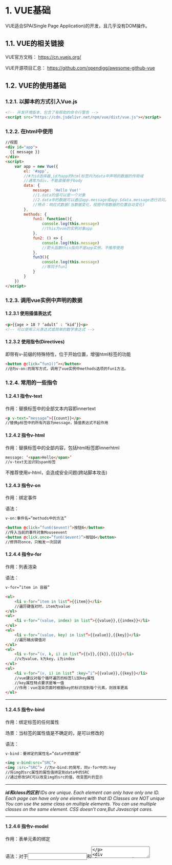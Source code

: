 

# 1. VUE基础

VUE适合SPA(Single Page Application)的开发，且几乎没有DOM操作。

 

## 1.1. VUE的相关链接

VUE官方文档：   https://cn.vuejs.org/

VUE开源项目汇总： https://github.com/opendigg/awesome-github-vue

 

## 1.2. VUE的使用基础

### 1.2.1. 以脚本的方式引入Vue.js

```html
<!-- 开发环境版本，包含了有帮助的命令行警告 -->
<script src="https://cdn.jsdelivr.net/npm/vue/dist/vue.js"></script>
```

### 1.2.2. 在html中使用

```html
//视图
<div id="app">
  {{ message }}
</div>
<script>
    var app = new Vue({
  		el: '#app',  
  		//#为id选择器,id为app的html标签内为data中声明的数据的作用域
  		//通常为div，不能直接用于body
  		data: {
			message: 'Hello Vue!'
			//1.data的值可以是一个对象
			//2.data中的数据可以通过app.message或app.$data.message进行访问。
			//特点：响应式数据(当数据变化，视图中用数据的位置自动变化)
 	 	},
		methods: {
			fun1: function(){
  				console.log(this.message)
  				//this为vue的实例对象app
			},
			fun2: () => {
  				console.log(this.message)
  				//箭头函数this指向不是app实例，不推荐使用
			},
			fun3(){
  				console.log(this.message)
  				//等同于fun1
			}
  		}
	})
</script>

```

### 1.2.3. 调用vue实例中声明的数据

#### 1.2.3.1 使用插值表达式

```html
<p>{{age > 18 ? ‘adult’ : ‘kid’}}<p> 
<!-- 可以使用三元表达式或简单的数学表达式 -->
```

#### 1.2.3.2 使用指令(Directives)

即带有v-前缀的特殊特性，位于开始位置，增强html标签的功能

```html
<button @click=”fun1()”></button>
//@为v-on:的简写方式，调用了vue实例中methods选项的fun1方法。
```

### 1.2.4. 常用的一些指令

#### 1.2.4.1 指令v-text

作用：替换标签中的全部文本内容即innertext

```html
<p v-text=”message”>{{count}}</p> 
//替换p标签中的所有内容为message，插值表达式不起作用
```

#### 1.2.4.2 指令v-html

作用：替换标签中的全部内容，包括html标签即innerhtml

```html
message: ‘<span>Hello</span>’
//v-text无法识别span标签
```

不推荐使用v-html，会造成安全问题(跨站脚本攻击)

#### 1.2.4.3 指令v-on

作用：绑定事件

语法：

```html
v-on:事件名=”methods中的方法”
```

```html
<button @click=”fun6($event)”>按钮6</button>
//传入当前的事件对象Mouseevent
<button @click.once=”fun6($event)”>按钮6</button>
//修饰符once，只触发一次回调
```

#### 1.2.4.4 指令v-for 

作用：列表渲染

语法：

```html
v-for=”item in 容器”
```

```html
<ul>
	<li v-for=”item in list”>{{item}}</li>
 	//遍历键值对时，item为value
</ul>
<ul>
	<li v-for=”(value, index) in list”>{{value}},{{index}}</li>
</ul>
<ul>
	<li v-for=”(value, key) in list”>{{value}},{{key}}</li>
	//遍历输出键值对
</ul>
<ul>
	<li v-for=”(v, k, i) in list”>{{v}},{{k}},{{i}}</li>
	//v为value，k为key，i为index
</ul>
<ul>
	<li v-for=”(v, i) in list” :key=”i”>{{value}},{{key}}</li>
	//vue建议对每个循环遍历的标签li加key属性
	//key属性特点要求是唯一值
	//作用：vue渲染页面时根据key的标识找到每个元素，则效率更高
</ul>
```

------

#### 1.2.4.5 指令v-bind 

作用：绑定标签的任何属性

场景：当标签的属性值是不确定的，是可以修改的

语法：

```html
v-bind：要绑定的属性名=”data中的数据”
```

```html
<img v-bind:src=”SRC”>
<img :src=”SRC”> //为v-bind:的简写，同v-for中的:key
//将img的src属性的属性值绑定到data中的SRC
//通过修改SRC可以改变img的src的值，改变图片的显示
```

------

***id和class的区别***
*IDs are unique.*
*Each element can only have only one ID.*
*Each page can have only one element with that ID*
*Classes are NOT unique*
*You can use the same class on multiple elements.*
*You can use multiple classes on the same element.*
*CSS doesn't care,But Javascript cares.*

------

#### 1.2.4.6 指令v-model 

作用：表单元素的绑定

语法：对于<input>和<textarea>

```html
<input type=”text” v-model=”msg”>
//将input的value与data中的msg双向绑定，当更改文本框内的文字时，msg也被改变
//可用于获取文本框内的value
```

如果不使用v-model

```html
<input :value="msg" @input="msg=$event.target.value">
```

对于type = "checkbox"：

单复选框，保存boolean值；

多复选框，用v-model绑定到一个变量，每个选项须设置value值，保存value值的数组

对于type = "radio"：

单选按钮，每个选项设置value值，用v-model绑定到一个变量，保存被选的value值；



语法：对于下拉框<select>

```html
<select v-model="select">
    <option disabled value="">请选择</option>
    <option value="a">A</option>
    <option value="b">B</option>
</select>
```

```js
data:{
    select:''
}
```

> 当data中的select为空时，初始时显示的为value为空的“请选择”



#### 1.2.4.7 指令v-bind:class

语法：绑定的为对象

```html
<p :class="{left:a, active:b}">内容</p>
```

```js
data:{
	a:true,
	b:true
}
```

> 当a的值为ture时，类名left和active生效

语法：绑定的为变量数组

```html
<p :class="[a, b]">内容</p>
```

```js
data:{
    a:'left',
   	b:'active'
}
```

语法：绑定的为对象数组

```html
<p :class=[aObj, bObj]>内容</p>
```

```js
data:{
	aObj:{
        container:true
    },
    bObj:{
        foot:true
    }
}
```

#### 1.2.4.8 指令v-bind:style

语法：绑定的为对象

```html
<p :style="{fontSize: a, color: b}">内容</p>
```

```js
data:{
    a:'30px',
    b:'red'
}
```

语法：绑定的为数组

```html
<p :style="[a, b]">内容</p>
```

```js
data:{
    a:{
        fontSize: '30px'
    },
    b:{
        color: 'red'
    }
}
```

class切换实例，直接对data中的变量取反

> @click="isActive=!isActive"

#### 1.2.4.9 指令v-cloak

作用：解决插值表达式页面闪烁(在页面渲染时发生，出现括号)的问题。

语法：

```html
<p v-cloak>{{msg}}</p>
```

```html
<style>
    [v-cloak]{
        display: none;
    }
</style>
```

语法：

```html
<div id='app' v-cloak></div>
```

> 作用于<div>中所有的{{插值表达式}}

#### 1.2.4.10 指令v-once

作用：标签内只渲染一次，之后data中改变时，不再随之渲染改变

语法：

```html
<p v-once>{{msg}}</p>
```

#### 1.2.4.11 指令v-ref

作用：对需要操作的dom元素设置

语法：

```html
<input type="text" ref="txt">
```

```js
mounted(){
    this.$refs.txt.focus()
}
```

> mounted() 在页面加载完后自动触发，设计vue的生命周期

#### 1.2.4.12 自定义指令

作用：自定义vue没有的指令用于视图

```html
<input type="text" v-focus v-model="itemname" />
```

全局自定义指令

```js
Vue.directive('focus',{
	inserted(el){
		//el:指的是该自定义指令的调用者
		el.focus()
	}
})
```

> 使用该指令的dom元素被插入到页面中时会自动触发inserted
>
> 写法与过滤器相似

局部自定义指令

```js
directives:{
	focus:{
		inserted(el){
			el.focus()
		}
	}
}
```

#### 1.2.4.13 指令v-if

`v-if` 指令用于条件性地渲染一块内容。

这块内容只会在指令的表达式返回 truthy 值的时候被渲染。

```html
<h1 v-if="awesome">Vue is awesome!</h1>
```



### 1.2.5 过滤器

作用：当数据需要进行处理时(例如文本格式化)

语法：

```html
<td>{{v.name | toUpper}}</td>
<td>{{v.name | foreUpper}}</td>
```

全局过滤器：

```js
Vue.filter('toUpper', function(v){
   return v.charAt(0).toUpperCase() + v.substr(1);
})
```

局部过滤器

```js
filters:{
	foreUpper(v){
		return v.charAt(0).toUpperCase() + v.substr(1);
	}
}
```

> 当全局过滤器和局部过滤器重名时，会采用局部过滤器

过滤器可以传参

```html
<td>{{v.name | foreUpper('@')}}</td>
```

```js
filters:{
	foreUpper(v, y){
		return v.charAt(0).toUpperCase() + v.substr(1) + y;
	}
}
```

> 注意传入的参数在函数定义中的位置，在固有参数v之后

过滤器可以串联

```html
<p>{{msg | filterA | filterB}}</p>
```

> filterB中传入的固有参数v为filterA处理后返回的结果

### 1.2.6 计算属性

作用：当数据的逻辑很复杂时，用计算属性表示

> 例如，data中的数据b依赖了数据a，则将b写在计算属性中
>
> 当被依赖的数据a发生变化，则计算属性b也自动变化

#### 1.2.6.1 与methods的区别

method方法：每调用一次就触发一次

computed计算属性：只调用一次，第一次计算赋值缓存后不再调用

语法：

```html
<input type="text" placeholder="请输入搜索条件" v-model="search"/>

<tr v-for="(v,i) in searchedList">
```

```js
data:{
	list,
	itemname:'',
	search:''
},
```

```js
computed:{
	searchedList(){					
		//ES6 字符串的新特性filter
		return this.list.filter((item)=>{
			return item.name.startsWith(this.search)
					//this.search为空时也返回true
		})
	}
}
```

> 显示list内name的首字母与input搜索框内相同的项，使用计算属性计算

### 1.2.7 在vue中发送网络请求

1. 接口服务器
2. 明确接口规则是什么
3. 使用postman测试接口

#### 1.2.7.1 JSON-server的使用

说明：可以快速把一个`json`文件托管成一个web服务器（提供接口）

特点：基于Express，支持CORS和JSONP跨域请求，支持GET，POST，PUT和DELETE方法

使用：

```
//1 全局安装json-server
npm i -g json-server
//2 启动
//创建一个目录server，在该目录下创建1个json文件 db.json
//在server目录下执行
json-server --watch db.json
```

cmd运行

```
C:\Users\xl>npm i -g json-server
C:\Users\xl\AppData\Roaming\npm\json-server -> C:\Users\xl\AppData\Roaming\npm\node_modules\json-server\lib\cli\bin.js

+ json-server@0.16.2
  added 186 packages from 77 contributors in 599.164s
```

在 `D:\zekiosun\Doc\Java_study\json` 下新建 `db.json` ，内容为

```json
{
  "posts": [
    { "id": 1, "title": "json-server", "author": "typicode" }
  ],
  "comments": [
    { "id": 1, "body": "some comment", "postId": 1 }
  ],
  "profile": { "name": "typicode" }
}
```

cmd下 `db.json` 目录内运行 `json-server --watch db.json`

```
C:\Users\xl>cd D:\zekiosun\Doc\Java_study\json

C:\Users\xl>d:

D:\zekiosun\Doc\Java_study\json>json-server --watch db.json

  \{^_^}/ hi!

  Loading db.json
  Done

  Resources
  http://localhost:3000/posts
  http://localhost:3000/comments
  http://localhost:3000/profile

  Home
  http://localhost:3000

  Type s + enter at any time to create a snapshot of the database
  Watching...
```

浏览器输入 http://localhost:3000/comments/1 返回

```json
{
  "id": 1,
  "body": "some comment",
  "postId": 1
}
```

> 可实时修改db.json的内容，无须重新启动server

如端口被占用，可修改端口启动

```
json-server --watch db.json --port 3004
```

#### 1.2.7.2 RESTful 接口规则

| HTTP方法 | 数据处理 | 说明                                         |
| -------- | -------- | -------------------------------------------- |
| POST     | Create   | 新增一个没有id的资源                         |
| GET      | Read     | 取得一个资源                                 |
| PUT      | Update   | 更新一个资源或新增一个带id资源(如果id不存在) |
| DELETE   | Delete   | 删除一个资源                                 |

> 数据路径都一样，但方法不同

模糊搜索 /brands?name_like=关键字

#### 1.2.7.3 接口测试

使用postman发送请求，使用json-server响应数据

GET	    /brands/1		200

POST	  /brands {name:?,date:?}		201

> name和date键值对写在body，x-www-form-urlencecoded中	

PUT	    /brand/id {name;?,date:?}		200

DELETE  /brand/id		200

#### 1.2.7.4 使用axios发送请求

axios不是vue的插件，可以在任何地方使用。

<u>安装axios</u>

1. 通过npm或类似的包管理工具本地安装 

   ```
   npm install axios
   ```

2. 在script中引入

   ```html
   <script src="https://cdn.jsdelivr.net/npm/axios/dist/axios.min.js"></script>
   ```

<u>4种HTTP方法对应的axios语法：</u>

```js
//GET 获取数据
axios
	.get('http://localhost:3000/brands')
	.then((res)=>{
		const {status, data} = res
		if (status === 200) {
			console.log(data)
		}
    })
	.catch((err)=>{
	})
```

```js
//POST 提交数据
axios
	.post('http://localhost:3000/brands',{
		name: '1plus',
		date: new Date()
	})
	.then((res)=>{
		console.log(res.status)
	})
```

```js
//PUT 修改数据
axios
	.put('http://localhost:3000/brands/1',{
		name: 'KFC',
		date: new Date()
	})
	.then((res)=>{
		console.log(res.status)
	})
```

```js
//DELETE 删除数据
axios
	.delete('http://localhost:3000/brands/3')
	.then((res)=>{
		console.log(res.status)
	})
```



#### 1.2.7.5 回顾jsonp

跨域的解决方案，共8种

1. jsonp 用script 的src=" "不存在跨域问题，callback()
   1. 接口要支持jsonp
   2. 只适用get方式
2. 服务端处理cros
3. iframe src="a.html" + location.hash
4. 设置代理转发
5. iframe + window.name

#### 1.2.7.6 axios使用实例

在页面加载时发送请求获取数据

```js
mounted() {
	this.getAllBrands()
},
```

```js
getAllBrands(){
	axios
	.get('http://localhost:3000/brands')
	.then((res)=>{
		//ES6的新特性，截取数据
        const {status, data} = res
			if(status === 200){
				this.list = data
			}
	})
},
```

> 注意对状态码status的验证

添加条目

```js
addItem(){
	axios
	.post('http://localhost:3000/brands',{
		name: this.itemname,
		date: new Date()
	})
	.then((res)=>{
		const {status} = res 
		if(status === 201){
			this.getAllBrands()
		}
	})
},
```

> 注意状态码正确后，重新获取数据更新页面

根据搜索框内内容筛选

> 由于异步操作不会等待当前代码运行结束，而会继续运行后续代码，因此无论是在异步操作代码块外部还是外部，直接return结果，都会得到空值。因此，在异步操作代码块的外部获取异步操作的结果，需要异步编程解决方案：例如使用回调函数callback，在then(res, callback){callback(arr)}中传入callback作为形参，通过callback将结果传出来，但是需要修改axios中then()方法的源码，不可行。

常见的异步操作

1. ajax；
2. 定时器；
3. 点击事件；
4. 数据库的操作

特点：代码不等待，后续代码会继续执行。

在Vue.js中的解决方案是侦听器

### 1.2.8 侦听器解决异步问题

当被监测属性变化时，运行相关的函数，响应数据的变化

当需要在数据变化时执行异步操作，watch选项是最有效的

基本语法：

```js
data:{
    msg:''
}
watch:{
    msg(newVal, oldVal){
        console.log(newVal, oldVal)
    }
}
```

> 当被监测的属性msg变化时触发方法

当搜索框内内容变化时，模糊查询，结果更新list

```js
watch:{
	search(newVal, oldVal){
		axios
			.get('http://localhost:3000/brands?name_like=' + newVal)
			.then((res)=>{
				this.list = res.data
			})
	}
}
```

### 1.2.9 过渡效果

Vue 在插入、更新或者移除 DOM 时，提供多种不同方式的应用过渡效果。包括以下工具：

- 在 CSS 过渡和动画中自动应用 class

  在进入/离开的过渡中，会有 6 个 class 切换

  ![transition](G:\zekiosun\Doc\Java_study\vue后台管理系统\transition.png)

- 可以配合使用第三方 CSS 动画库，如 Animate.css https://animate.style/

#### 1.2.9.1 进入/离开过渡

##### 1.2.9.1.1 使用class切换

用于v-if属性的标签，用<transition>包裹

```html
<transition name="fade">
    <p v-if="show">hello</p>
</transition>
```

在style中指定不同的class样式，fade为<transition>name属性的值

```css
.fade-enter-active, .fade-leave-active {
  transition: opacity .5s;
}
.fade-enter, .fade-leave-to /* .fade-leave-active below version 2.1.8 */ {
  opacity: 0;
}
```

> id选择器的权重大于class，写在#id中的css可能导致.class中的失效

##### 1.2.9.1.2 使用第三方库

使用直接引入的方式

```html
<link href="https://cdn.jsdelivr.net/npm/animate.css@3.5.1" 
      rel="stylesheet" type="text/css">
```

```html
<transition
    name="custom-classes-transition"
    enter-active-class="animated tada"
    leave-active-class="animated bounceOutRight">
    <p v-if="show">hello</p>
</transition>
```

在vue-cli项目中

1. 本地安装animate.css

   ```
   npm install animate.css --save
   ```

2. 在main.js中导入并使用

   ```js
   import animate from 'animate.css'
   Vue.use(animate)
   ```

3. 在.vue组件中使用，用<transition>标签包裹，class名前加animate__

   ```html
   <transition
   	enter-active-class="animate__animated animate__tada"
   	leave-active-class="animate__animated animate__bounceOutRight">
   	<p v-if="show">hello</p>
   </transition>
   ```

   > 达到与直接引入一样的效果

### 1.2.10 生命周期钩子函数

![](G:\zekiosun\Doc\Java_study\vue后台管理系统\lifecycle.png)



> 在created和mounted中都能发送网络请求，此时数据data都已生成。
>
> 但是created阶段没有el对象也没有dom元素，在mounted阶段才可操作dom元素

```js
beforeCreate: function(){
    console.group('--beforeCreate创建前状态--');
    console.log("%c%s", "color:red", "el     :"+this.$el);
    console.log("%c%s", "color:red", "data   :"+this.$data);
    console.log("%c%s", "color:red", "message:"+this.message);
}
```

> 观察不同生命周期下console的输出



## 1.3 VUE组件

### 1.3.1 组件基础

- 组件封装了可以复用的html+css+js
- 组件是一个特殊的vue实例，必须有template，包含data和methods等选项，但不包含el
- 每使用一次组件，都会创建一个新的实例
- 组件中的data必须是一个函数，使用return返回一个对象，组件有自己的作用域
- template每个组件模板有且只有一个根元素
- 组件的命名方式最好以短横线连接

> 实际开发中，一般使用第三方组件。

#### 1.3.1.1 全局组件

`Vue.component('abc-xyz', { })`，放在`new Vue( )`之前

#### 1.3.1.2 局部组件

只能在该Vue实例中使用，使用选项 `components:{ 'abc-xyz': { }}`

且component内部不能访问vue中data选项内的属性，只能访问component自身作用域内

### 1.3.2 组件嵌套

- 组件间的父子关系与局部或全局无关，只与使用位置有关

- 全局组件可以在`new vue()`内局部组件的选项`template`中使用，成为其子组件
- `new vue()`所管理的视图相当于整个项目的根组件

#### 1.3.2.1 组件间通信-传值

1. 父子组件之间

   1. 父传子，数据只能在父组件data中修改，在子组件中不可修改

   - 使用新的选项 `props:['a']`

   - `props`中的值是数据

   - `props`中的数据的值来源于父组件

   - `props`中的数据a的用法与data相同

   - 此时a也是子组件的属性，可以在父组件中，子组件的标签上为a属性赋值

     ```html
     <div id='app'>
        <child-a a="2000"></child-a> 
     </div>
     ```

     ```js
     Vue.component('child-a',{
         template:'<div>子组件child-a {{a}}</div>',
         props:['a']
     })
     ```

     > a="2000"在父组件new Vue( )的html语句中作为属性赋值，在子组件child-a的component中使用，因此a值来源于父组件。a的用法等同于child-a的data，直接用{{ }}使用。
     
     ```html
     <div id='app'>
        <child-a :a="msg"></child-a> 
     </div>
     ```
     
     > 当传的值为父组件的data变量时，使用v-bind进行绑定

2. 兄弟组件之间

3. 隔代组件之间


#### 1.3.2.2 组件和模块的区别

模块：具有独立功能的js文件

组件：封装html/css/js为独立的 `.vue` 文件，script中可以引入各种模块

```html
<template></template>
<script>
    require('./childa.js')
    export default{
        
    }
</script>
<style></style>
```

### 1.3.3 SPA - 单页面应用

- 优点
  - 操作体验流畅
  - 完全的前端组件化

- 缺点

  - 首次加载大量资源 - 首屏加载慢

    - 通过按需加载解决

  - 对搜索引擎seo不友好

    - 局部刷新，客户端渲染的页面无法被监测到

    - 通过运维+服务端渲染框架nuxt(基于vue开发)解决
    - 开发难度相对较高

#### 1.3.3.1 SPA的实现原理

前后端分离 + 前端路由

前端路由：根据不同的url标识渲染不同的组件

> https://cn.vuejs.org#/user
>
> #包括#后的字段(hash值)可以由js通过location.hash获取

- Hash路由

  - 利用url上的hash，当hash改变不会引起页面刷新，所以可以用hash值当作SPA的路由

    当url的hash发生变化时，可以触发响应hashchange回调函数

    ```html
    <ul>
        <li><a href="#/user">User</a></li>
        <li><a href="#/about">About</a></li>
    </ul>
    <div id="container">   
    </div>
    ```

    ```html
    <script>
        window.onhashchange = function(){
            //当点击不同的<a>标签时url中的hash值改变，触发
            var hash = location.hash
            //删除#
            hash = hash.repalce('#', '')
            switch(hash){
                case '/user':
                    div.innerText = "User"
                    break;
                case '/about':
                    div.innerText = "About"
                    break;
                default:
                    break;
            }        
        }
    </script> 
    ```

    

- History路由
  
  - 基于HTML5规范，提供了history.pushState || history.replace

#### 1.3.3.2 Vue-Router路由基础

> vue-router时vue核心插件

加载方式：

1. cdn 加载
2. 本地路径
3. npm install vue-router

> 先引入vue.js，再引入vue-router

```html
<div id="app">
    <!-- 1. 设置链接 -->
    <router-link to="/about">About</router-link>
    <router-link to="/user">User</router-link> 
    
    <!-- 2. 设置容器 -->
    <router-view></router-view>
</div>
```

```html
<script src="./vue.js"></script>
<script src="./vue-router.js"></script>
<script>
    //3. 提供要渲染的组件
    var comA = {
        template: '<div>About</div>'
    }
    var comB = {
        template: '<div>User</div>'
    }
    //4. 实例化并配置路由
    var router = new VueRouter({
        //路由选项
        //routes:[{路由配置}]
        //根据不同的routerlink的标识在容器router-view中渲染不同的组件
        routes:[
            {
                name:'about',
                path:'/about',
                component:comA
            },
            {
                name:'user',
                path:'/user',
                component:comB
            }
        ]
    })
    //5. Vue实例中使用router选项(挂载)使用router实例
    new Vue({
        el: '#app',
        router: router
    })
</script>
```

> router-link to属性直接赋值不需要加#，也可不加/
>
> 当to属性值为变量，使用v-bind绑定，为:to

```html
<!-- to属性赋值 固定标识 -->
<router-link to="/user">user</router-link>
<!-- to属性赋值 data中的数据 -->
<router-link :to="user">user</router-link>
<!-- to属性赋值{} {path:'标识'} -->
<router-link :to="{path:'user'}"></router-link>
<!-- to属性赋值{} {name:'路由配置的名字'} -->
<router-link :to="{name:'user'}"></router-link>
```

> 第2,3,4种更常用

#### 1.3.3.3 Vue-Router动态路由

动态路由：不同的url标识，渲染同一个组件，填充不同的数据

SPA项目中的详情组件会使用动态路由

```html
<div id="app">
    <!-- 1. 设置链接 -->
    <router-link to="/Anime">A</router-link>
    <router-link to="/Cartoon">C</router-link>
    <router-link to="/Game">G</router-link>
    
    <!-- 2. 设置容器 -->
    <router-view></router-view>
</div>
```

```html
<script src="./vue.js"></script>
<script src="./vue-router.js"></script>
<script>
    //3. 提供要渲染的组件
    var acg = {
        template: '<div>acg{{$route.params.id}}</div>'
        //获取相应route的id值Anime,Cartoon,Game
    }
    //4. 实例化并配置路由
    var router = new VueRouter({
        //动态路由
        //:id参数名(形参，可以取其他名)，其值是变化的，渲染同一个组件acg
        routes:[
            {
                path:'acg/:id',
                component:acg
            }
        ]
    })
    //5. Vue实例中使用router选项(挂载)使用router实例
    new Vue({
        el: '#app',
        router: router
    })
</script>
```

#### 1.3.3.4 Vue-Router重定向

重定向，强制修改url的标识

```js
var router = new VueRouter({
	routes:[
    	{
        	path:'/',
            redirect:{
                name:'aaaa'
            }
        },
        {
        	path:'/c',
            redirect:{
                path:'/a'
            }
        },
        //如果用户输入错误的url，重定向到首页
        //通配符*用在最后项，除之前定义的路由，其他url都定向到'/'
        {
            path:'*',
            redirect:{
                path:'/'
            }
        }
    ]
})
```

> 路由配置按从上到下配置

#### 1.3.3.5 Vue-Router编程式导航

不通过<router-link>实现url的改变

```html
<button @click="changeUrl()">music</button>
```

```js
methods:{
    changeUrl(){
        this.$router.push({path:'c'})
    }
}
```

> 点击按钮，改变url的标识

#### 1.3.3.6 Routerlink-tag激活样式

> 设置激活样式在css中
>
> routerlink默认渲染是a标签 tag属性 tag=“li“ 可以将其修改为列表

```html
<router-link to="/a" tag="li"></router-link>
```

#### 1.3.3.7 嵌套路由

```html
<div id="app">
    <!-- 1. 设置链接 -->
    <router-link to="/Anime">A</router-link>
    <router-link to="/Cartoon">C</router-link>
    <router-link to="/Game">G</router-link>
    
    <!-- 2. 设置容器 -->
    <router-view></router-view>
</div>
```

```html
<script src="./vue.js"></script>
<script src="./vue-router.js"></script>
<script>
    //3. 提供要渲染的组件
    var comA = {
        template: '<div>A</div>'
    }
    var comB = {
        template: '<div>C</div>'
    }
    var comC = {
        template: 
        '<div>
        	<router-link to="/Game/RPG" tag="li"><a>RPG</a></router-link>
        	<router-link to="/Game/FPS" tag="li"><a>FPS</a></router-link>
        	<router-link to="/Game/AVG" tag="li"><a>ACG</a></router-link>
        	<router-view></router-view>
    	</div>'
    }
    var subGame = {
        template:'<div>subGame</div>'
    }
    //4. 实例化并配置路由
    var router = new VueRouter({
        //路由选项
        //routes:[{路由配置}]
        //根据不同的routerlink的标识在容器router-view中渲染不同的组件
        routes:[
            {
                name:'Anime',
                path:'/Anime',
                component:comA
            },
            {
                name:'Cartoon',
                path:'/Cartoon',
                component:comB
            },
            {
                name:'Game',
                path:'/Game',
                component:comC,
                //配置二级路由
                children:[
                	{
                		path:'/Game/:id',
                        component:subGame
            		}
                ]
            }
        ]
    })
    //5. Vue实例中使用router选项(挂载)使用router实例
    new Vue({
        el: '#app',
        router: router
    })
</script>
```

## 1.4 Vue-Cli 项目

`vue-cli` 的安装可参见文档 

```
zekiosun\Doc\Java_study\vue后台管理系统\Vue-cli_3x安装.docx
```

全局安装3.x以上版本

```
npm i -g @vue/cli
```

为了在高版本下运行2.x版本的命令，需要安装桥接工具

```
npm i -g @vue/cli-init
```

### 1.4.1 vue-cli项目创建

#### 1.4.1.1 使用2.x版本命令创建

使用2.x版本的命令进行创建cmd下运行

```
vue init webpack-simple heroes53
```

![image-20201111131558527](G:\zekiosun\Doc\Java_study\vue后台管理系统\image-20201111131558527.png)

```
cd heroes53
npm install
npm run dev
```

> npm install 过程中有一些版本问题引起的warn，可以无视
>
> 需要npm audit fix 或 npm audit 的也可以暂时不关注，不影响运行

生成如下文件目录：

![image-20201111132906275](G:\zekiosun\Doc\Java_study\vue后台管理系统\image-20201111132906275.png)

.babelrc

> 将ES6语法转化为ES3语法，增强兼容性

.editorconfig

> 当前编辑器的配置

.gitignore

> 用git管理文件时，将无需其管理的文件目录及文件名放在其中

.index.html

> ```html
> <script src="/dist/build.js"></script>
> ```
>
> 项目中所有的资源(.js .css. png)都会打包到build.js
>
> 项目的首页，不进行编辑

package-lock.json

> 将开发时的依赖包的版本，下载链接进行锁定，保证发布后实际运行与开发环境一致
>
> 不进行编辑

package.json

> 打包参数
>
> 可以在此文件中定义指令替代原来较长的指令
>
> ```json
> "scripts": {
>     "dev": 
>     "cross-env NODE_ENV=development webpack-dev-server --open --hot",
>     "build": 
>     "cross-env NODE_ENV=production webpack --progress --hide-modules"
>   },
> ```

README.md

> 说明文档

webpack.config.js

> webpack的配置文件，处理项目资源
>
> ```js
> rules: [
> 	{
>         test: /\.css$/,
>         use: [
>           'vue-style-loader',
>           'css-loader'
>         ],
>     },      
>     {
>         test: /\.vue$/,
>         loader: 'vue-loader',
>         options: {
>           loaders: {
>           }
>           // other vue-loader options go here
>         }
>       },
> ```
>
> 当浏览器无法识别某些后缀的文件时，需要修改webpack.config.js中的loader规则

src文件夹

![image-20201111140148461](G:\zekiosun\Doc\Java_study\vue后台管理系统\image-20201111140148461.png)

main.js

> 程序入口文件，导包
>
> ```js
> import App from './App.vue'
> //ES6关于模块的使用，提供了新的API
> //导入对象
> ```
>
> 

App.vue

> 整个项目的根组件，SPA项目由各种不同的.vue组件文件(包括template, script, style)组成
>
> ```js
> //导出对象，由main.js导入
> export default {
>   name: 'app',
>   data () {
>     return {
>       msg: 'Welcome to Your Vue.js App'
>     }
>   }
> }
> ```
>
> 

assets文件夹

> 项目中需要的静态资源(css png ttf字体图标等)

#### 1.4.1.2 简化模板代码

App.vue中一些可以删除的部分

```html
<template>
  <div id="app">
    可删除
  </div>
</template>

<script>
export default {
  name: 'app',
  data () {
    return {
      可删除
    }
  }
}
</script>

<style>
	可删除
</style>
```

src/assets/logo.png 可删除

> 只更新内容，服务器热更新，内容自动变化；更新配置，须重启服务器npm run dev

#### 1.4.1.3 heroes53案例

heroes53案例的组件分析

1. 公共组件
   1. 头部组件
   2. 侧边组件

2. 列表(编辑和添加)
3. bar组件
4. foo组件

安装bootstrap

```
npm install bootstrap@3.3.7
```

在main.js中导入

```js
import '../node_modules/bootstrap/dist/css/bootstrap.min.css'
```

出错

```
Failed to compile.

./node_modules/bootstrap/dist/fonts/glyphicons-halflings-regular.ttf
Module parse failed: Unexpected character '' (1:0)
You may need an appropriate loader to handle this file type.
(Source code omitted for this binary file)
 @ ./node_modules/css-loader!./node_modules/bootstrap/dist/css/bootstrap.min.css 7:3654-3706
 @ ./node_modules/bootstrap/dist/css/bootstrap.min.css
 @ ./src/main.js
 @ multi (webpack)-dev-server/client?http://localhost:8080 webpack/hot/dev-server ./src/main.js
```

修改webpack.config.js配置文件修改loader，为tff字体文件选择file-loader

```js
{
	test: /\.(ttf|woff2|woff|eot)$/,
	loader: 'file-loader',
	options: {
	  name: '[name].[ext]?[hash]'
	}
}
```

package.json中已包含file-loader

```json
"devDependencies": {
    "babel-core": "^6.26.0",
    "babel-loader": "^7.1.2",
    "babel-preset-env": "^1.6.0",
    "babel-preset-stage-3": "^6.24.1",
    "cross-env": "^5.0.5",
    "css-loader": "^0.28.7",
    "file-loader": "^1.1.4",
    "vue-loader": "^13.0.5",
    "vue-template-compiler": "^2.4.4",
    "webpack": "^3.6.0",
    "webpack-dev-server": "^2.9.1"
}
```

组件<template>标签中必须有一个根标签，如下不合要求

```html
<template>
    <h1></h1>
    <h2></h2>
</template>
```

> 包含两个根标签<h1><h2>，两者为并列关系

```html
<nav class="navbar navbar-inverse navbar-fixed-top">
```

> navbar-fixed-top 可能导致navbar遮挡下方的div

```html
<div class="col-sm-9 col-sm-offset-3 col-md-10 col-md-offset-2 main">
```

> .col-sm-offset-3和.col-md-offset-2导致.sidebar和.main上下错位

##### 1.4.1.3.1 分割组件

App.vue

```html
<template>
  <div id="app">
	<!-- 头部appnav.vuea组件 -->
	<!-- 3. 通过组件名使用组件 可用app-nav代替appNav-->
	<app-nav></app-nav>
	<div class="container-fluid">
		<div class="row">
			<div class="col-sm-3 col-md-2 sidebar">
				<!--侧边栏appslider.vue组件-->
				<app-slider></app-slider>
			</div>
			<div class="col-sm-9 col-md-10 main">
				<!-- 主体list.vue组件 -->
				<list></list>
			</div>
		</div>
	</div>
  </div>
</template>
```

```html
<script>
//在App.vue中使用appnav组件
//1. 导入appnav组件
import appNav from './component/common/appnav.vue'
import appSlider from './component/common/appslider.vue'
import list from './component/list/list.vue'

export default {
  name: 'app',
  //2. 通过选项注册组件
  components:{
	  appNav, appSlider, list
  },
  data () {
    return {
      
    }
  }
}
</script>
```

##### 1.4.1.3.2 sidebar路由设置

安装路由插件

```
npm install vue-router
```

将appslider.vue中的<li>标签修改为<router-link>

```html
<li><a href="#">Analytics</a></li>
```

```html
<router-link to="/foo" tag="li"><a>Analytics</a></router-link>
```

路由渲染的容器<router-view>的位置应该是App.vue的组件标签<list>所在的位置

```html
<list></list>
<foo></foo>
<bar></bar>
```

```html
<router-view></router-view>
```

路由定义可以卸载main.js中，但不合理，宜独立成router.js

如果在一个模块化工程(例如Vue-Cli生成的)中使用，必须要通过

```js
import Vue from 'vue'
import VueRouter from 'vue-router'

Vue.use(VueRouter)
```

> 写在router.js中

router.js

```js
//1. 导入并使用VueRouter
import Vue from 'vue'
import VueRouter from 'vue-router'
Vue.use(VueRouter)

//2. 导入需要渲染的组件
import List from '../component/list/list.vue'
import Foo from '../component/foo/foo.vue'
import Bar from '../component/bar/bar.vue'

//3. 配置路由
var routes = [
	{
		name:'heroes',
		path:'/heroes', 
		component:List
	},
	{
		name:'bar',
		path:'/bar', 
		component:Bar
	},
	{
		name:'foo',
		path:'/foo', 
		component:Foo
	}
]

//4. 实例化路由
var router = new VueRouter({
	routes
})

//5. 导出路由
export default router
```

main.js

```js
import Vue from 'vue'
import App from './App.vue'
//6. 导入路由
import router from './router/router.js'

import '../node_modules/bootstrap/dist/css/bootstrap.min.css'
import './assets/index.css'

new Vue({
  el: '#app',
  //7. 挂载路由
  router,
  render: h => h(App)
})
```

##### 1.4.1.3.3 路由激活样式

router.js

```js
var router = new VueRouter({
	linkExactActiveClass:'active',
	routes
})
```

##### 1.4.1.3.4 启动接口服务器json-server

##### 1.4.1.3.5 列表数据渲染

1. 局部安装axios

   ```
   npm install axios
   ```

2. list.vue

   ```html
   <tr v-for="(v,i) in list" :key="i">
   	<td>{{v.id}}</td>
   	<td>{{v.name}}</td>
   	<td>{{v.gender}}</td>
   	<td>{{v.company}}</td>
   	<td>
   		<a href="edit.html">edit</a>
   		&nbsp;&nbsp;
   		<a href="javascript:window.confirm('Are your sure?')">delete</a>
   	</td>
   </tr>
   ```

   ```html
   <script>
   
   import axios from 'axios'
   
   export default{
   	data(){
   		return{
   			list:[]
   		}
   	},
   	mounted() {
   		this.getData()
   	},
   	methods:{
   		getData(){
   			axios.get('http://localhost:3000/heroes')
   			.then((res)=>{
   				const {status, data} = res
   				if(status === 200){
   					this.list = data
   				}
   				
   			})
   		}
   	}
   }
   </script>
   ```

   > 与之前写法相同

##### 1.4.1.3.6 删除数据

listl.vue

```html
<a @click.prevent="deleteData(v.id)">delete</a>
```

```js
deleteData(id){
	if(confirm('Sure?')){
		axios.delete('http://localhost:3000/heroes/'+id)
		.then((res)=>{
			const {status} = res
			if(status === 200){
				this.getData()
			}
		})
	}
}
```

##### 1.4.1.3.7 添加数据页面

增加组件add.vue为添加数据页面

```
/list/add.vue
```

由于添加按钮是<a>标签，故不使用<router-link>，而使用编程式导航

```html
<a class="btn btn-success" @click="showAddVue()">add</a>
```

```js
showAddVue(){
	this.$router.push({name:'add'})
}
```

##### 1.4.1.3.8 处理表单

提交按钮绑定事件

```html
<button type="submit" class="btn btn-success"			@click.prevent="handleAddData()">Submit</button>
```

input标签绑定v-model，获取表单数据

```html
<input v-model="formdata.name" type="text" class="form-control" 
id="exampleInputName" placeholder="Please Input Hero Name"/>
```

```html
<script>
import axios from 'axios'
export default{
	data(){
		return{
			formdata:{
				name:'',
				gender:'',
				company:''
			}
		}
	},
	methods:{
		handleAddData(){
			//1.获取表单数据,通过v-model
			//2.axios.post
			axios.post('http://localhost:3000/heroes', this.formdata)
			.then((res)=>{
				const {status} = res
				if(status === 201){
					//3.回到list组件
					this.$router.push({name:'heroes'})
				}
			})
		}
	}
}
</script>
```

> 最后回到list组件依旧为编程式导航

##### 1.4.1.3.9 编辑数据页面

需要解决的问题：

1. 将list.vue组件中的id传给edit.vue组件，以渲染当前id的数据

   ```js
   showEditVue(id){
   	this.$router.push({name:'edit', params:{id:id}})
   }
   //params对象中键id对应的值id会拼接在edit之后，则url变成/edit/id
   ```

2. 根据不同的id渲染同一个组件，相当于动态路由，则配置路由

   ```js
   {
   	name:'edit',
   	path:'/edit/:id', 
   	component:Edit
   }
   //此处path中:id对应params对象中键id
   ```

3. 组件edit.vue提取id，通过

   ```js
   this.$route.params.id
   ```

   > 注意此处为$route，而不是$router

##### 1.4.1.3.10 案例优化

1. axios统一导入

   在main.js中

   ```js
   //导入axios
   import axios from 'axios'
   //将axios绑定到实例对象vue上
   //此处为js语句，与vue无关，对象动态添加成员
   Vue.prototype.axios = axios
   ```

   则在其他的 `.vue` 中通过 `this.axios` 即可调用，无须再import

2. 设置baseURL

   修改axios对象的默认属性

   ```js
   import axios from 'axios'
   axios.defaults.baseURL = "http://localhost:3000/"
   ```

   则axios的相关方法可以省略"http://localhost:3000/"这一前缀

   ```js
   this.axios.get('heroes')
   //一般保留一个标识，不全放在baseURL中
   ```

   

# 2 后台管理项目

> 在需要执行指令的路径创建.dat批处理文件，可以快速启动项目

## 2.1 创建项目zblog

```
vue init webpack zblog
```

1. build/ 	  webpack 相关代码
2. config/     本地服务器配置
3. .eslintignore  eslint 排除文件
4. .eslintrc          eslint 配置文件 

> 使用gitbash可能会卡住，使用cmd

### 2.1.1 eslint standard的代码风格规范

1. 使用两个空格进行缩进
2. 字符串使用单引号
3. 不再有冗余的变量，声明变量必须要使用 
4. 无分号
5. 使用`===`进行判断而摒弃`==`
6. 函数名后面加空格 `function name (arg) { ... }`
7. 关键字后面加空格 `if (conditon) { ... }`

在`package.json`中自定义指令修复elint检测到的代码风格错误

```json
"scripts": {
    "lintfix": "eslint --ext .js,.vue src --fix",
},
```

> cmd指令中`--`后的表示参数，修改完配置文件，再运行`npm run dev`

然后运行lintfix，需要新开cmd或git bash

```
npm run lintfix
```

> 多余变量的错误无法得到修正

### 2.1.2 任务启动自动打开浏览器

dev增加参数 --open

### 2.1.3 禁止eslint检测

在 `/build/webpack.base.conf.js` 将 `createLintingRule()` 注释掉

```js
module: {
    rules: [
      /*...(config.dev.useEslint ? [createLintingRule()] : []),*/
      {
        test: /\.vue$/,
        loader: 'vue-loader',
        options: vueLoaderConfig
      },
```

## 2.2 导入并使用element-ui

参见官方文档https://element.eleme.cn/#/zh-CN/component/installation



## 2.3 版本控制

例如`git`，`svn`等

### 2.3.1 使用git管理

1. `git init`

2. `git status`

3. `git add .`

4. `git commit -m "提交说明"`

5. 在代码托管平台(github)建立远程仓库，建完仓库页面有详细git教程

6. `git remote add origin https://github.com/zekiiio/zblog.git`(添加仓库地址)

7. `git push -u origin master` (向仓库推送，之后再次推送为 git push)

   需要输入用户名和密码

## 2.3 登录组件

1. 新建一个分支，专门写登录功能

```
git branch                           //查看分支
git checkout -b dev-login            //创建并切换到dev-login分支
```

2. 在index.js新建组件+配置路由

```
git add .
git commit -m "新建登录分支-组件-配置路由"
```

> 1. commit每完成一个小功能就commit一次，在分支下只是提交文件
> 2. push操作由master去完成

3. 引入表单组件<el-form>
4. 样式调整，注意`.body`中`height: 100%`无法穿过`div#app`到达el-form，相应的`div#app`中也需要设置样式`height: 100%`

### 2.3.1 axios请求

安装axios插件

```
npm install axios
```

但axios是第三方插件，如何像Vue-Router一样使用axios，参考vue.js官方文档-开发插件，自定义插件写在`plugin/http.js`中

```js
import axios from 'axios'

const MyHttpServer = {}

MyHttpServer.install = function (Vue) {
  
  // 4. 添加实例方法
  Vue.prototype.$http = axios
}

export default MyHttpServer
```

在main.js可以直接使用

```js
import MyHttpServer from "@/plugin/http.js";
Vue.use(MyHttpServer);
```

则可以在其他组件中使用`this.$http.get()`

> 在`plugin/http.js`中添加baseURL

### 2.3.2 同步代码

使用`ES7`的`async+await`，使异步代码看起来像同步代码。

由于异步操作的特性，then代码块的参数只能在该代码块内使用。代码的性能没有得到优化，而只是阅读起来更方便。

```js
async handleLogin(){
	const res = await this.$http.post('login',this.formData)
    const {data, meta:{msg,status}} = res.data
    if(status === 200) {
    	this.$router.push({name:'home'})
        //提示登录成功，参见ElementUi文档Message
        this.$message.success(msg)
	}else {
    	//登录不成功
        this.$message.warning(msg)
    }
}
```

> 1. 找到异步操作有结果的代码，前面加await，同时接收异步操作结果
> 2. 找到距离异步操作有结果的代码最近的方法，前面加async

### 2.3.3 Token值

通过token值判断登录用户是否已登录：

1. 在登录成功时，保存正确用户的token在localStorage中
2. 在home页面渲染时，判断是否已登录

## 2.4 Home页面

使用element-ui

layout	布局

> 行 el-rwo，列 el-col，共计24栏

侧边栏

> el-manu 属性
>
> 1. router 是否使用 vue-router 的模式，启用该模式会在激活导航时以 index 作为 path 进行路由跳转
> 2. unique-opened 是否只保持一个子菜单的展开

> 通过赋值true开启

### 2.4.1 进入首页的权限验证

在组件被渲染前，获取token，如果有token，则渲染组件；如果没有则返回登录页面

```js
beforeCreate() {
	const token = localStorage.getItem('token')
    if(!token){
    	this.$router.push({name:'login'})
    }
}
```

### 2.4.2 Logout功能

```js
handleSignout(){
	//清除token
    localStorage.clear()
    //提示
    this.$message.success('Sign Out Successfully')
    //跳转登录页面
    this.$router.push({name:'login'})
}
```

### 2.4.3 路由配置

1. home.vue开启路由模式 index值用path取代
2. home.vue 的main中使用<router-view/>
3. 新建blogs.vue
4. router/index.js 在home中children配置blogs的路由

## 2.5 blogs列表页面

### 2.5.1 设置请求头验证token

```js
created() {
	this.getBlogList()
},
methods:{
    async getBlogList(){
    	//需要授权的请求，必须设置请求头
    	const AUTH_TOKEN = localStorage.getItem('token')
    	this.$http.defaults.headers.common['Authorization'] = AUTH_TOKEN

    	//query为搜索中的数据
    	const res = await this.$http.get(
    		'blogs?query=' + this.query +
        	'&pagenum=' + this.pagenum +
        	'&pagesize=' + this.pagesize)
    	this.tableData = res.data
    }
}
```

### 2.5.2 处理日期格式的filter

全局过滤器写在main.js中，在new Vue之前

1. 安装插件

   ```
   npm i moment
   ```

2. 在main.js中添加

   ```js
   import moment from "moment";
   //fmtdate全局过滤器 - 处理日期 
   Vue.filter('fmtdate',(v)=>{
     return moment(v).format('YYYY-MM-DD')
   })
   ```

3. 在数据渲染页面中使用

   ```html
   <el-table-column
   	label="Created"
       width="180">
   	<!--如果单元格内显示的内容不是字符串(文本)，
       需要给被显示的内容外层包裹一个template-->
       <!--slot-scope会自动寻找最近的外层标签绑定的数据，
       即使赋值scope也会寻找到bloglist-->
       <template slot-scope="bloglist">
        	<!--template内部要使用数据，设置slot-scope属性
          	属性值是要用数据的数据源,即el-table绑定的bloglist
          	但bloglist是一个数组，bloglist.row指的是数组中每个对象-->
          	{{bloglist.row.create_time | fmtdate}}
          	<!--el-table-column中prop的值无法传给内部的template，
          	因此使用上述方法，可删除prop-->
       </template>
   </el-table-column>
   ```

### 2.5.3 blog是否激活状态

同样用到slot-scope

```html
<el-table-column
	label="Active"
    width="100">
    <template slot-scope="scope">
    	<el-switch
        	v-model="scope.row.is_active"
            :active-value="1"
            :inactive-value="0"       
            active-color="lightsteelblue"
            inactive-color="gray">
        </el-switch>
	</template>
</el-table-column>
```

> 由于后端返回的值是1和0，而不是默认的true和false
>
> 因此需要给 :active-value 和 :inactive-value 绑定值
>
> 传字符串用 active-value，传值时用 :active-value
>
> 用 :active-value = “1”，相当于给 active-value 绑定 1
>
> 同 :active-value = “val1”，相当于给 active-value 绑定变量 val1，都忽略了引号 

### 2.5.4 分页功能

ES6 拼接字符串的方法

```js
`blogs?query=${this.query}&pagenum=${this.pagenum}&pagesize=${this.pagesize}`
```

> 注意外侧不是单引号，是反向单引号，数字键左侧·~

## 2.6 blogEdit编辑页面

### 2.6.1 获取地址加载md

blogEdit.vue

```js
mounted() {
	this.getBlogById()
},
methods:{
	async getBlogById(){
    	const id = this.$route.params.id
        const res = await this.$http.get(
            `http://localhost:18081/`+`blogs/${id}`)
        const {code, data} = res.data
        if(code===20000){
            this.title = data.title
            this.theme = data.theme
            this.src = data.location
            this.loadContent()
        }
	},
    async loadContent(){
    	const res = await this.$http.get(this.src)
        this.content = res.data
    }
}
```

不能写成

```
mounted() {
	this.getBlogById()
	this.loadContent()
},
```

> 两个异步操作，后一个可能无法获得this.src